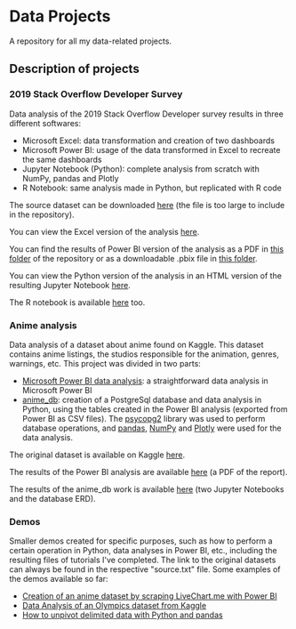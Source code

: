 # Data Projects

A repository for all my data-related projects.


## Description of projects

### 2019 Stack Overflow Developer Survey
Data analysis of the 2019 Stack Overflow Developer survey results in three different softwares:
* Microsoft Excel: data transformation and creation of two dashboards
* Microsoft Power BI: usage of the data transformed in Excel to recreate the same dashboards
* Jupyter Notebook (Python): complete analysis from scratch with NumPy, pandas and Plotly
* R Notebook: same analysis made in Python, but replicated with R code

The source dataset can be downloaded [here](https://drive.google.com/file/d/1QOmVDpd8hcVYqqUXDXf68UMDWQZP0wQV/view) (the file is too large to include in the repository).

You can view the Excel version of the analysis [here](https://ipppt-my.sharepoint.com/:x:/g/personal/2161161_iscap_ipp_pt/EZyjLWRSLGlLrl4mob110y4BwXPpXtswPM8WR3chfE-LWA?e=25Y4ia).

You can find the results of Power BI version of the analysis as a PDF in [this folder](https://github.com/Ze1598/data-projects/tree/master/SO2019DevSurvey/results) of the repository or as a downloadable .pbix file in [this folder](https://github.com/Ze1598/data-projects/tree/master/SO2019DevSurvey/power%20bi).

You can view the Python version of the analysis in an HTML version of the resulting Jupyter Notebook [here](https://so2019devsurvey.ze1598.repl.co/).

The R notebook is available [here](https://github.com/Ze1598/data-projects/blob/master/SO2019DevSurvey/results/R_data_analysis.html) too.


### Anime analysis
Data analysis of a dataset about anime found on Kaggle. This dataset contains anime listings, the studios responsible for the animation, genres, warnings, etc. This project was divided in two parts:
* [Microsoft Power BI data analysis](https://github.com/Ze1598/data-projects/tree/master/anime%20analysis/anime%20analysis%20%5Bpower%20bi%5D): a straightforward data analysis in Microsoft Power BI
* [anime_db](https://github.com/Ze1598/data-projects/tree/master/anime%20analysis/anime_db%20%5Bpostgresql_python%5D): creation of a PostgreSql database and data analysis in Python, using the tables created in the Power BI analysis (exported from Power BI as CSV files). The [psycopg2](https://pypi.org/project/psycopg2/) library was used to perform database operations, and [pandas](https://pandas.pydata.org/), [NumPy](https://numpy.org/) and [Plotly](https://plotly.com/python/) were used for the data analysis.

The original dataset is available on Kaggle [here](https://www.kaggle.com/alancmathew/anime-dataset).

The results of the Power BI analysis are available [here](https://github.com/Ze1598/data-projects/blob/master/anime%20analysis/anime%20analysis%20%5Bpower%20bi%5D/anime_analysis.pdf) (a PDF of the report).

The results of the anime_db work is available [here](https://github.com/Ze1598/data-projects/tree/master/anime%20analysis/anime_db%20%5Bpostgresql_python%5D/results) (two Jupyter Notebooks and the database ERD).


### Demos
Smaller demos created for specific purposes, such as how to perform a certain operation in Python, data analyses in Power BI, etc., including the resulting files of tutorials I've completed. The link to the original datasets can always be found in the respective "source.txt" file.
Some examples of the demos available so far:

* [Creation of an anime dataset by scraping LiveChart.me with Power BI](https://github.com/Ze1598/data-projects/tree/master/demos/livechart%20data%20scrape%20%5Bpower%20bi%5D)
* [Data Analysis of an Olympics dataset from Kaggle](https://github.com/Ze1598/data-projects/tree/master/demos/olympics%20%5Bpower%20bi%5D)
* [How to unpivot delimited data with Python and pandas](https://github.com/Ze1598/data-projects/tree/master/demos/unpivot%20delimited%20data%20%5Bpandas%5D)
